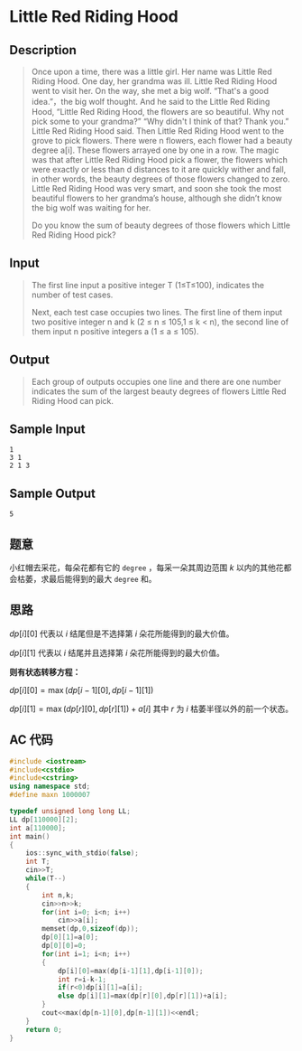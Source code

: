 # Little Red Riding Hood

## **Description**

> Once upon a time, there was a little girl. Her name was Little Red Riding Hood. One day, her grandma was ill. Little Red Riding Hood went to visit her. On the way, she met a big wolf. “That's a good idea.”，the big wolf thought. And he said to the Little Red Riding Hood, “Little Red Riding Hood, the flowers are so beautiful. Why not pick some to your grandma?” “Why didn't I think of that? Thank you.” Little Red Riding Hood said. Then Little Red Riding Hood went to the grove to pick flowers. There were n flowers, each flower had a beauty degree a[i]. These flowers arrayed one by one in a row. The magic was that after Little Red Riding Hood pick a flower, the flowers which were exactly or less than d distances to it are quickly wither and fall, in other words, the beauty degrees of those flowers changed to zero. Little Red Riding Hood was very smart, and soon she took the most beautiful flowers to her grandma’s house, although she didn’t know the big wolf was waiting for her.
>
> Do you know the sum of beauty degrees of those flowers which Little Red Riding Hood pick?



## **Input**

> The first line input a positive integer T (1≤T≤100), indicates the number of test cases.
>
> Next, each test case occupies two lines. The first line of them input two positive integer n and k (2 ≤ n ≤ 105,1 ≤ k < n), the second line of them input n positive integers a (1 ≤ a ≤ 105).



## **Output**

> Each group of outputs occupies one line and there are one number indicates the sum of the largest beauty degrees of flowers Little Red Riding Hood can pick.



## **Sample Input**

    1 
    3 1 
    2 1 3



## **Sample Output**

    5



## **题意**

小红帽去采花，每朵花都有它的 `degree` ，每采一朵其周边范围 $k$ 以内的其他花都会枯萎，求最后能得到的最大 `degree` 和。



## **思路**

$dp[i][0]$ 代表以 $i$ 结尾但是不选择第 $i$ 朵花所能得到的最大价值。

$dp[i][1]$ 代表以 $i$ 结尾并且选择第 $i$ 朵花所能得到的最大价值。

**则有状态转移方程：**

$dp[i][0]=\max (dp[i-1][0],dp[i-1][1])$

$dp[i][1]=\max (dp[r][0],dp[r][1])+a[i]$ 其中 $r$ 为 $i$ 枯萎半径以外的前一个状态。



## **AC 代码**

```cpp
#include <iostream>
#include<cstdio>
#include<cstring>
using namespace std;
#define maxn 1000007

typedef unsigned long long LL;
LL dp[110000][2];
int a[110000];
int main()
{
    ios::sync_with_stdio(false);
    int T;
    cin>>T;
    while(T--)
    {
        int n,k;
        cin>>n>>k;
        for(int i=0; i<n; i++)
            cin>>a[i];
        memset(dp,0,sizeof(dp));
        dp[0][1]=a[0];
        dp[0][0]=0;
        for(int i=1; i<n; i++)
        {
            dp[i][0]=max(dp[i-1][1],dp[i-1][0]);
            int r=i-k-1;
            if(r<0)dp[i][1]=a[i];
            else dp[i][1]=max(dp[r][0],dp[r][1])+a[i];
        }
        cout<<max(dp[n-1][0],dp[n-1][1])<<endl;
    }
    return 0;
}
```

